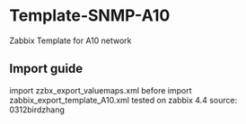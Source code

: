 # Template-SNMP-A10
Zabbix Template for A10 network

## Import guide
import zzbx_export_valuemaps.xml before import zabbix_export_template_A10.xml
tested on zabbix 4.4
source: 0312birdzhang
